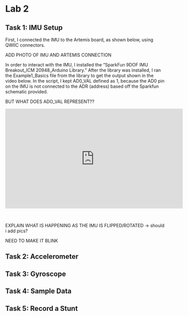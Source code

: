 # Lab 2

## Task 1: IMU Setup

First, I connected the IMU to the Artemis board, as shown below, using QWIIC connectors. 

ADD PHOTO OF IMU AND ARTEMIS CONNECTION

In order to interact with the IMU, I installed the “SparkFun 9DOF IMU Breakout_ICM 20948_Arduino Library.” After the library was installed, I ran the Example1_Basics file from the library to get the output shown in the video below. In the script, I kept AD0_VAL defined as 1, because the AD0 pin on the IMU is not connected to the ADR (address) based off the Sparkfun schematic provided. 

BUT WHAT DOES ADO_VAL REPRESENT??

<p align="center">
<iframe width="560" height="315" src="https://www.youtube.com/embed/yLPr0NABWfo?si=_Kv3WqxDgtZNJuPX" title="YouTube video player" frameborder="0" allow="accelerometer; autoplay; clipboard-write; encrypted-media; gyroscope; picture-in-picture; web-share" referrerpolicy="strict-origin-when-cross-origin" allowfullscreen></iframe>
</p>
<br>

EXPLAIN WHAT IS HAPPENING AS THE IMU IS FLIPPED/ROTATED -> should i add pics?

NEED TO MAKE IT BLINK

## Task 2: Accelerometer

## Task 3: Gyroscope

## Task 4: Sample Data

## Task 5: Record a Stunt


